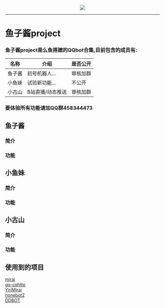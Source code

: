<div align="center"> <img src="http://q1.qlogo.cn/g?b=qq&nk=251744845&s=640"> </div>

-----

# 鱼子酱project
### 鱼子酱project是么鱼搭建的QQbot合集,目前包含的成员有:
|名称|介绍|是否公开|
|----|----|----|
|鱼子酱|初号机器人...|审核加群|
|小鱼妹|试验新功能...|不公开|
|小古山|B站直播/动态推送|审核加群|

### 要体验所有功能请加QQ群458344473

## 鱼子酱
### 简介
### 功能
## 小鱼妹
### 简介
### 功能  
## 小古山
### 简介
### 功能

## 使用到的项目
[mirai](https://github.com/mamoe/mirai)  
[go-cqhttp](https://github.com/Mrs4s/go-cqhttp)  
[YiriMirai](https://github.com/YiriMiraiProject/YiriMirai)  
[nonebot2](https://github.com/nonebot/nonebot2)  
[DDBOT](https://github.com/Sora233/DDBOT)  

